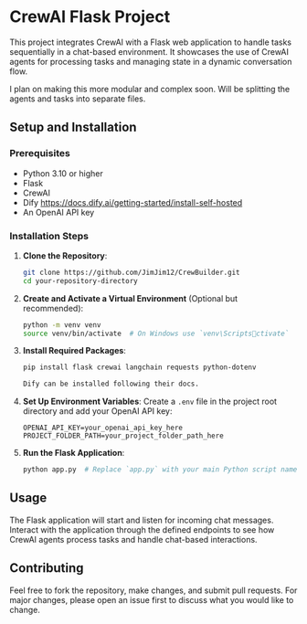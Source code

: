 
# CrewAI Flask Project

This project integrates CrewAI with a Flask web application to handle tasks sequentially in a chat-based environment. It showcases the use of CrewAI agents for processing tasks and managing state in a dynamic conversation flow.

I plan on making this more modular and complex soon. Will be splitting the agents and tasks into separate files.

## Setup and Installation

### Prerequisites

- Python 3.10 or higher
- Flask
- CrewAI
- Dify https://docs.dify.ai/getting-started/install-self-hosted
- An OpenAI API key

### Installation Steps

1. **Clone the Repository**:
   ```bash
   git clone https://github.com/JimJim12/CrewBuilder.git
   cd your-repository-directory
   ```

2. **Create and Activate a Virtual Environment** (Optional but recommended):
   ```bash
   python -m venv venv
   source venv/bin/activate  # On Windows use `venv\Scriptsctivate`
   ```

3. **Install Required Packages**:
   ```bash
   pip install flask crewai langchain requests python-dotenv

   Dify can be installed following their docs.
   ```

4. **Set Up Environment Variables**:
   Create a `.env` file in the project root directory and add your OpenAI API key:
   ```plaintext
   OPENAI_API_KEY=your_openai_api_key_here
   PROJECT_FOLDER_PATH=your_project_folder_path_here
   ```

5. **Run the Flask Application**:
   ```bash
   python app.py  # Replace `app.py` with your main Python script name
   ```

## Usage

The Flask application will start and listen for incoming chat messages. Interact with the application through the defined endpoints to see how CrewAI agents process tasks and handle chat-based interactions.

## Contributing

Feel free to fork the repository, make changes, and submit pull requests. For major changes, please open an issue first to discuss what you would like to change.

